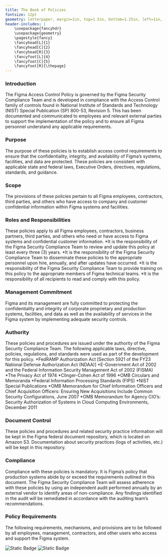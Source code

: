 ```yaml
---
title: The Book of Policies
fontsize: 12pt
geometry: letterpaper, margin=1in, top=1.5in, bottom=1.25in, left=1in, right=1in, headheight=0.5in, headsep=0.25in, footskip=0.5in
header-includes: |
    \usepackage{fancyhdr}        
    \usepackage{geometry}
    \pagestyle{fancy}
    \fancyhead[L]{1}
    \fancyhead[C]{2}
    \fancyhead[R]{3}
    \fancyfoot[L]{4}
    \fancyfoot[C]{5}
    \fancyfoot[R]{\thepage}
---
```

### Introduction
The Figma Access Control Policy is governed by the Figma Security Compliance Team and is developed in compliance with the Access Control family of controls found in National Institute of Standards and Technology (NIST) Special Publication (SP) 800-53, Revision 5. This has been documented and communicated to employees and relevant external parties to support the implementation of the policy and to ensure all Figma personnel understand any applicable requirements.

### Purpose
The purpose of these policies is to establish access control requirements to ensure that the confidentiality, integrity, and availability of Figma’s systems, facilities, and data are protected. These policies are consistent with applicable state and federal laws, Executive Orders, directives, regulations, standards, and guidance. 

### Scope 
The provisions of these policies pertain to all Figma employees, contractors, third parties, and others who have access to company and customer confidential information within Figma systems and facilities. 

### Roles and Responsibilities
These policies apply to all Figma employees, contractors, business partners, third parties, and others who need or have access to Figma systems and confidential customer information.
*It is the responsibility of the Figma Security Compliance Team to review and update this policy at least every three (3) years. 
*It is the responsibility of the Figma Security Compliance Team to disseminate these policies to the appropriate personnel upon hire, annually, and after updates have occurred.
*It is the responsibility of the Figma Security Compliance Team to provide training on this policy to the appropriate members of Figma technical teams. 
*It is the responsibility of all recipients to read and comply with this policy. 

### Management Commitment
Figma and its management are fully committed to protecting the confidentiality and integrity of corporate proprietary and production systems, facilities, and data as well as the availability of services in the Figma system by implementing adequate security controls.

### Authority
These policies and procedures are issued under the authority of the Figma Security Compliance Team. The following applicable laws, directive, policies, regulations, and standards were used as part of the development for this policy. 
*FedRAMP Authorization Act [Section 5921 of the FY23 National Defense Authorization Act (NDAA)]
*E-Government Act of 2002 and the Federal Information Security Management Act of 2002 (FISMA)
*The Privacy Act of 1974
*Clinger-Cohen Act of 1996
*OMB Circulars and Memoranda
*Federal Information Processing Standards (FIPS)
*NIST Special Publications
*OMB Memorandum for Chief Information Officers and Chief Acquisition Officers: Ensuring New Acquisitions Include Common Security Configurations, June 2007
*OMB Memorandum for Agency CIO’s: Security Authorization of Systems in Cloud Computing Environments, December 2011

### Document Control
These policies and procedures and related security practice information will be kept in the Figma federal document repository, which is located on Amazon S3. Documentation about security practices (logs of activities, etc.) will be kept in this repository. 

### Compliance
Compliance with these policies is mandatory. It is Figma’s policy that production systems abide by or exceed the requirements outlined in this document. The Figma Security Compliance Team will assess adherence with these policies by using an independent audit performed annually by an external vendor to identify areas of non-compliance. Any findings identified in the audit will be remediated in accordance with the auditing team’s recommendations.

### Policy Requirements
The following requirements, mechanisms, and provisions are to be followed by all employees, management, contractors, and other users who access and support the Figma system.

![Static Badge](https://img.shields.io/badge/Figma_for_Government-red?logo=figma&logoColor=ffffff)
![Static Badge](https://img.shields.io/badge/Classification-Internal-white?logo=readthedocs&logoColor=ffffff)

